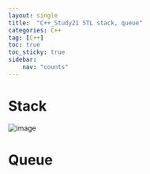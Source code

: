 ```yaml
---
layout: single
title:  "C++_Study21 STL stack, queue"
categories: C++
tag: [C++]
toc: true
toc_sticky: true
sidebar:
    nav: "counts"
---
```


# Stack
![image](https://github.com/silverlnng/UE_FarmGame/assets/112385982/3ae4da07-100c-40e1-a689-57ad81133a93)

# Queue





